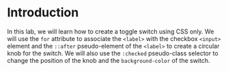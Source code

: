 # Introduction

In this lab, we will learn how to create a toggle switch using CSS only. We will use the `for` attribute to associate the `<label>` with the checkbox `<input>` element and the `::after` pseudo-element of the `<label>` to create a circular knob for the switch. We will also use the `:checked` pseudo-class selector to change the position of the knob and the `background-color` of the switch.

